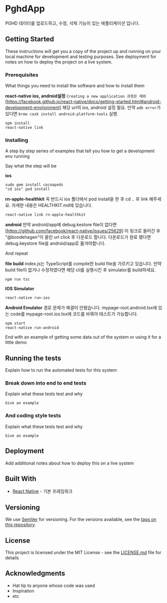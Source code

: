 # PghdApp

PGHD 데이터를 업로드하고, 수정, 삭제 기능이 있는 애플리케이션 입니다.

## Getting Started

These instructions will get you a copy of the project up and running on your local machine for development and testing purposes. See deployment for notes on how to deploy the project on a live system.

### Prerequisites

What things you need to install the software and how to install them

**react-native ios, android설정**
`Creating a new application 과정은 제외` [https://facebook.github.io/react-native/docs/getting-started.html#android-development-environment] 해당 url의 ios, android 설정 필요.
만약 `adb error`가 있다면 `brew cask install android-platform-tools` 실행.

```
npm install
react-native link
```

### Installing

A step by step series of examples that tell you how to get a development env running

Say what the step will be

**ios**

```
sudo gem install cocoapods
"cd ios" pod install

```

**rn-apple-healthkit**
꼭 반드시 ios 폴더에서 pod install을 한 후 cd .. 후 link 해주세요.
자세한 내용은 HEALTHKIT.md에 있습니다.

```
react-native link rn-apple-healthkit

```

**android**
만약 android/app에 debug.kestore file이 없다면 [https://github.com/facebook/react-native/issues/25629] 이 링크로 들어간 후 "@bondehagen"이 올린 url click 후 다운로드 합니다. 다운로드가 완료 됐다면 debug.keystore file을 android/app로 옮겨야합니다.

And repeat

**file build**
index.js는 TypeScript를 compile한 build file을 가르키고 있습니다.
만약 build file이 없거나 수정하였다면 해당 cli를 실행시킨 후 simulator를 build하세요.

```
npm run tsc
```

**IOS Simulator**

```
react-native run-ios
```

**Android Emulator**
경로 문제가 해결이 안됐습니다. mypage-root.android.tsx에 있는 code를 mypage-root.ios.tsx에 코드를 바꿔야 테스트가 가능합니다.

```
npm start
react-native run-android
```

End with an example of getting some data out of the system or using it for a little demo

## Running the tests

Explain how to run the automated tests for this system

### Break down into end to end tests

Explain what these tests test and why

```
Give an example
```

### And coding style tests

Explain what these tests test and why

```
Give an example
```

## Deployment

Add additional notes about how to deploy this on a live system

## Built With

- [React Native](https://facebook.github.io/react-native/) - 기본 프레임워크

## Versioning

We use [SemVer](http://semver.org/) for versioning. For the versions available, see the [tags on this repository](https://github.com/your/project/tags).

## License

This project is licensed under the MIT License - see the [LICENSE.md](LICENSE.md) file for details

## Acknowledgments

- Hat tip to anyone whose code was used
- Inspiration
- etc
